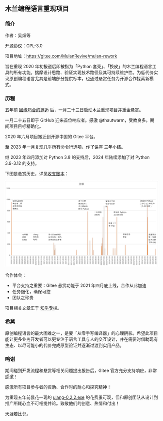
## 木兰编程语言重现项目

### 简介

作者：吴烜等

开源协议：GPL-3.0

项目地址：https://gitee.com/MulanRevive/mulan-rework

旨在重现 2020 年初报道后即被指为「Python 套壳」、「换皮」的木兰编程语言工具的所有功能。揣摩设计思路、验证实现技术路径及其可持续维护性。为低代价实现原创编程语言尤其是前端部分提供标本，也通过悬赏任务为开源合作探索新模式。

### 历程

五年前 [因缘巧合的邂逅](https://zhuanlan.zhihu.com/p/265091649) 后，一月二十三日启动木兰重现项目并重金悬赏。

一月二十五日即于 GitHub 迎来首位响应者。感激 @thautwarm，受教良多。期间项目目标精确化。

2020 年六月项目搬迁到开源中国的 Gitee 平台。

至 2023 年一月复现几乎所有命令行选项，作了讲座 [三年小结](https://www.zhihu.com/lives/1596877608825921536)。

继 2023 年四月添加对 Python 3.8 的支持后，2024 年陆续添加了对 Python 3.9-3.12 的支持。

下图是悬赏历史，详见[收支账本](https://gitee.com/MulanRevive/bounty/tree/master/%E6%94%B6%E6%94%AF%E8%B4%A6%E6%9C%AC)：

![悬赏历史](截图/2025-04-15-节点说明.png)

合作体会：

- 平台支持之重要：Gitee 悬赏功能于 2021 年四月底上线，合作从此加速
- 任务细化，确保可控
- 团队之珍贵

项目相关文章汇于 [知乎专栏](https://www.zhihu.com/column/ulang)。

### 希冀

原创编程语言的最大困难之一，是要「从零手写编译器」的心理阴影。希望此项目能让更多业务开发者可以更专注于语言工具与人的交互设计，并在需要时借助现有生态、以尽可能小的代价完成原型验证并逐渐过渡到实用产品。

### 鸣谢

期间碰到开发流程和悬赏等相关问题提出报告后，Gitee 官方充分支持响应，非常感激！

感激所有项目参与者的资助、合作时的耐心和探究精神！

为重现五年前昙花一现的 [ulang-0.2.2.exe](https://gitee.com/MulanRevive/bounty/tree/master/%E5%8E%9F%E5%A7%8B%E8%B5%84%E6%96%99/%E5%8F%AF%E6%89%A7%E8%A1%8C%E6%96%87%E4%BB%B6) 的花费虽可观，但和原创团队从设计到推广所耗心血不可相提并论。致敬他们的创意、热情和付出！

天涯若比邻。